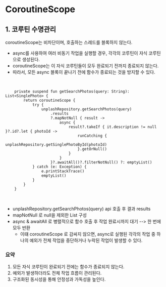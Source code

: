 CoroutineScope
===

## 1. 코루틴 수명관리
coroutineScope는 비차단이며, 호출하는 스레드를 블록하지 않는다. 

* async를 사용하여 여러 비동기 작업을 실행할 경우, 각각의 코루틴이 자식 코루틴으로 생성된다.
* coroutineScope는 이 자식 코루틴들이 모두 완료되기 전까지 종료되지 않는다.
* 따라서, 모든 async 블록이 끝나기 전에 함수가 종료되는 것을 방지할 수 있다.

<br>

```
    private suspend fun getSearchPhotos(query: String): List<SinglePhoto> {
        return coroutineScope {
            try {
                unplashRepository.getSearchPhotos(query)
                    .results
                    ?.mapNotNull { result ->
                        async {
                            result?.takeIf { it.description != null }?.id?.let { photoId ->
                                runCatching {
                                    unplashRepository.getSinglePhotoById(photoId)
                                }.getOrNull()
                            }
                        }
                    }?.awaitAll()?.filterNotNull() ?: emptyList()
            } catch (e: Exception) {
                e.printStackTrace()
                emptyList()
            }
        }
    }
```

<br>

* unplashRepository.getSearchPhotos(query) api 호출 후 결과 results
* mapNotNull 로 null을 제외한 List 구성
* async & awaitAll 로 병렬적으로 함수 호출 후 작업 완료시까지 대기 --> 한 번에 모두 반환
  - 이떄 coroutineScope 로 감싸지 않으면, async로 실행된 각각의 작업 중 하나의 예외가 전체 작업을 중단하거나 누락된 작업이 발생할 수 있다.


### 요약
1. 모든 자식 코루틴이 완료되기 전에는 함수가 종료되지 않는다.
2. 예외가 발생하더라도 전체 작업 흐름이 관리된다.
3. 구조화된 동시성을 통해 안정성과 가독성을 높인다.
